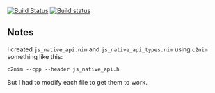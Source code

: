 [![Build Status](https://travis-ci.org/iffy/nim-nodeaddon.svg?branch=master)](https://travis-ci.org/iffy/nim-nodeaddon)
[![Build status](https://ci.appveyor.com/api/projects/status/4bsvvhyb8woy9dxb/branch/master?svg=true)](https://ci.appveyor.com/project/iffy/nim-nodeaddon/branch/master)

## Notes


I created `js_native_api.nim` and `js_native_api_types.nim` using `c2nim` something like this:

```
c2nim --cpp --header js_native_api.h
```

But I had to modify each file to get them to work.
